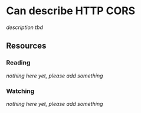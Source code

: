 # Can describe HTTP CORS
_description tbd_
## Resources
### Reading
_nothing here yet, please add something_
### Watching
_nothing here yet, please add something_
